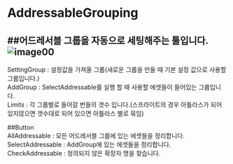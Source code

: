 # AddressableGrouping
##어드레서블 그룹을 자동으로 세팅해주는 툴입니다.  
![image00](https://user-images.githubusercontent.com/73415970/125284851-ef828b00-e354-11eb-83de-fdc559b3eeec.PNG)
---
SettingGroup : 설정값을 가져올 그룹(새로운 그룹을 만들 때 기본 설정 값으로 사용할 그룹입니다.)  
AddGroup : SelectAddressable를 실행 할 때 사용할 에셋들이 들어있는 그룹입니다.  
Limits : 각 그룹별로 들어갈 번들의 갯수 입니다.(스프라이트의 경우 아틀라스가 되어 있지않으면 갯수대로 되어 있으면 아틀라스 별로 묶임)  
  
##Button  
AllAddressable : 모든 어드레서블 그룹에 있는 에셋들을 정리합니다.  
SelectAddressable : AddGroup에 있는 에셋들을 정리합니다.  
CheckAddressable : 정의되지 않은 확장자 명을 찾습니다.  
